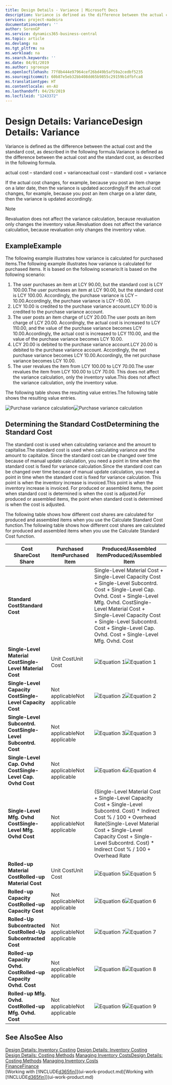 ```yaml
---
title: Design Details - Variance | Microsoft Docs
description: Variance is defined as the difference between the actual cost and the standard cost, as described in the following formula.
services: project-madeira
documentationcenter: ''
author: SorenGP
ms.service: dynamics365-business-central
ms.topic: article
ms.devlang: na
ms.tgt_pltfrm: na
ms.workload: na
ms.search.keywords: ''
ms.date: 04/01/2019
ms.author: sgroespe
ms.openlocfilehash: 77f8b444e97964cef26bd49b5af59a2cedbf5235
ms.sourcegitcommit: 60b87e5eb32bb408dd65b9855c29159b1dfbfca8
ms.translationtype: HT
ms.contentlocale: en-AU
ms.lasthandoff: 04/29/2019
ms.locfileid: "1243372"
---
```

# <a name="design-details-variance"></a><span data-ttu-id="e4829-103">Design Details: Variance</span><span class="sxs-lookup"><span data-stu-id="e4829-103">Design Details: Variance</span></span>
<span data-ttu-id="e4829-104">Variance is defined as the difference between the actual cost and the standard cost, as described in the following formula.</span><span class="sxs-lookup"><span data-stu-id="e4829-104">Variance is defined as the difference between the actual cost and the standard cost, as described in the following formula.</span></span>  

 <span data-ttu-id="e4829-105">actual cost – standard cost = variance</span><span class="sxs-lookup"><span data-stu-id="e4829-105">actual cost – standard cost = variance</span></span>  

 <span data-ttu-id="e4829-106">If the actual cost changes, for example, because you post an item charge on a later date, then the variance is updated accordingly.</span><span class="sxs-lookup"><span data-stu-id="e4829-106">If the actual cost changes, for example, because you post an item charge on a later date, then the variance is updated accordingly.</span></span>  

> [!NOTE]  
>  <span data-ttu-id="e4829-107">Revaluation does not affect the variance calculation, because revaluation only changes the inventory value.</span><span class="sxs-lookup"><span data-stu-id="e4829-107">Revaluation does not affect the variance calculation, because revaluation only changes the inventory value.</span></span>  

## <a name="example"></a><span data-ttu-id="e4829-108">Example</span><span class="sxs-lookup"><span data-stu-id="e4829-108">Example</span></span>  
 <span data-ttu-id="e4829-109">The following example illustrates how variance is calculated for purchased items.</span><span class="sxs-lookup"><span data-stu-id="e4829-109">The following example illustrates how variance is calculated for purchased items.</span></span> <span data-ttu-id="e4829-110">It is based on the following scenario:</span><span class="sxs-lookup"><span data-stu-id="e4829-110">It is based on the following scenario:</span></span>  

1.  <span data-ttu-id="e4829-111">The user purchases an item at LCY 90.00, but the standard cost is LCY 100.00.</span><span class="sxs-lookup"><span data-stu-id="e4829-111">The user purchases an item at LCY 90.00, but the standard cost is LCY 100.00.</span></span> <span data-ttu-id="e4829-112">Accordingly, the purchase variance is LCY –10.00.</span><span class="sxs-lookup"><span data-stu-id="e4829-112">Accordingly, the purchase variance is LCY –10.00.</span></span>  
2.  <span data-ttu-id="e4829-113">LCY 10.00 is credited to the purchase variance account.</span><span class="sxs-lookup"><span data-stu-id="e4829-113">LCY 10.00 is credited to the purchase variance account.</span></span>  
3.  <span data-ttu-id="e4829-114">The user posts an item charge of LCY 20.00.</span><span class="sxs-lookup"><span data-stu-id="e4829-114">The user posts an item charge of LCY 20.00.</span></span> <span data-ttu-id="e4829-115">Accordingly, the actual cost is increased to LCY 110.00, and the value of the purchase variance becomes LCY 10.00.</span><span class="sxs-lookup"><span data-stu-id="e4829-115">Accordingly, the actual cost is increased to LCY 110.00, and the value of the purchase variance becomes LCY 10.00.</span></span>  
4.  <span data-ttu-id="e4829-116">LCY 20.00 is debited to the purchase variance account.</span><span class="sxs-lookup"><span data-stu-id="e4829-116">LCY 20.00 is debited to the purchase variance account.</span></span> <span data-ttu-id="e4829-117">Accordingly, the net purchase variance becomes LCY 10.00.</span><span class="sxs-lookup"><span data-stu-id="e4829-117">Accordingly, the net purchase variance becomes LCY 10.00.</span></span>  
5.  <span data-ttu-id="e4829-118">The user revalues the item from LCY 100.00 to LCY 70.00.</span><span class="sxs-lookup"><span data-stu-id="e4829-118">The user revalues the item from LCY 100.00 to LCY 70.00.</span></span> <span data-ttu-id="e4829-119">This does not affect the variance calculation, only the inventory value.</span><span class="sxs-lookup"><span data-stu-id="e4829-119">This does not affect the variance calculation, only the inventory value.</span></span>  

 <span data-ttu-id="e4829-120">The following table shows the resulting value entries.</span><span class="sxs-lookup"><span data-stu-id="e4829-120">The following table shows the resulting value entries.</span></span>  

 <span data-ttu-id="e4829-121">![Purchase variance calculation](media/design_details_inventory_costing_11_purchase_variance.png "Purchase variance calculation")</span><span class="sxs-lookup"><span data-stu-id="e4829-121">![Purchase variance calculation](media/design_details_inventory_costing_11_purchase_variance.png "Purchase variance calculation")</span></span>  

## <a name="determining-the-standard-cost"></a><span data-ttu-id="e4829-122">Determining the Standard Cost</span><span class="sxs-lookup"><span data-stu-id="e4829-122">Determining the Standard Cost</span></span>  
 <span data-ttu-id="e4829-123">The standard cost is used when calculating variance and the amount to capitalise.</span><span class="sxs-lookup"><span data-stu-id="e4829-123">The standard cost is used when calculating variance and the amount to capitalize.</span></span> <span data-ttu-id="e4829-124">Since the standard cost can be changed over time because of manual update calculation, you need a point in time when the standard cost is fixed for variance calculation.</span><span class="sxs-lookup"><span data-stu-id="e4829-124">Since the standard cost can be changed over time because of manual update calculation, you need a point in time when the standard cost is fixed for variance calculation.</span></span> <span data-ttu-id="e4829-125">This point is when the inventory increase is invoiced.</span><span class="sxs-lookup"><span data-stu-id="e4829-125">This point is when the inventory increase is invoiced.</span></span> <span data-ttu-id="e4829-126">For produced or assembled items, the point when standard cost is determined is when the cost is adjusted.</span><span class="sxs-lookup"><span data-stu-id="e4829-126">For produced or assembled items, the point when standard cost is determined is when the cost is adjusted.</span></span>  

 <span data-ttu-id="e4829-127">The following table shows how different cost shares are calculated for produced and assembled items when you use the Calculate Standard Cost function.</span><span class="sxs-lookup"><span data-stu-id="e4829-127">The following table shows how different cost shares are calculated for produced and assembled items when you use the Calculate Standard Cost function.</span></span>  

|<span data-ttu-id="e4829-128">Cost Share</span><span class="sxs-lookup"><span data-stu-id="e4829-128">Cost Share</span></span>|<span data-ttu-id="e4829-129">Purchased Item</span><span class="sxs-lookup"><span data-stu-id="e4829-129">Purchased Item</span></span>|<span data-ttu-id="e4829-130">Produced/Assembled Item</span><span class="sxs-lookup"><span data-stu-id="e4829-130">Produced/Assembled Item</span></span>|  
|----------------|--------------------|------------------------------|  
|<span data-ttu-id="e4829-131">**Standard Cost**</span><span class="sxs-lookup"><span data-stu-id="e4829-131">**Standard Cost**</span></span>||<span data-ttu-id="e4829-132">Single-Level Material Cost + Single-Level Capacity Cost + Single-Level Subcontrd. Cost + Single-Level Cap. Ovhd. Cost + Single-Level Mfg. Ovhd. Cost</span><span class="sxs-lookup"><span data-stu-id="e4829-132">Single-Level Material Cost + Single-Level Capacity Cost + Single-Level Subcontrd. Cost + Single-Level Cap. Ovhd. Cost + Single-Level Mfg. Ovhd. Cost</span></span>|  
|<span data-ttu-id="e4829-133">**Single-Level Material Cost**</span><span class="sxs-lookup"><span data-stu-id="e4829-133">**Single-Level Material Cost**</span></span>|<span data-ttu-id="e4829-134">Unit Cost</span><span class="sxs-lookup"><span data-stu-id="e4829-134">Unit Cost</span></span>|<span data-ttu-id="e4829-135">![Equation 1](media/design_details_inventory_costing_11_equation_1.png "Equation 1")</span><span class="sxs-lookup"><span data-stu-id="e4829-135">![Equation 1](media/design_details_inventory_costing_11_equation_1.png "Equation 1")</span></span>|  
|<span data-ttu-id="e4829-136">**Single-Level Capacity Cost**</span><span class="sxs-lookup"><span data-stu-id="e4829-136">**Single-Level Capacity Cost**</span></span>|<span data-ttu-id="e4829-137">Not applicable</span><span class="sxs-lookup"><span data-stu-id="e4829-137">Not applicable</span></span>|<span data-ttu-id="e4829-138">![Equation 2](media/design_details_inventory_costing_11_equation_2.png "Equation 2")</span><span class="sxs-lookup"><span data-stu-id="e4829-138">![Equation 2](media/design_details_inventory_costing_11_equation_2.png "Equation 2")</span></span>|  
|<span data-ttu-id="e4829-139">**Single-Level Subcontrd. Cost**</span><span class="sxs-lookup"><span data-stu-id="e4829-139">**Single-Level Subcontrd. Cost**</span></span>|<span data-ttu-id="e4829-140">Not applicable</span><span class="sxs-lookup"><span data-stu-id="e4829-140">Not applicable</span></span>|<span data-ttu-id="e4829-141">![Equation 3](media/design_details_inventory_costing_11_equation_3.png "Equation 3")</span><span class="sxs-lookup"><span data-stu-id="e4829-141">![Equation 3](media/design_details_inventory_costing_11_equation_3.png "Equation 3")</span></span>|  
|<span data-ttu-id="e4829-142">**Single-Level Cap. Ovhd Cost**</span><span class="sxs-lookup"><span data-stu-id="e4829-142">**Single-Level Cap. Ovhd Cost**</span></span>|<span data-ttu-id="e4829-143">Not applicable</span><span class="sxs-lookup"><span data-stu-id="e4829-143">Not applicable</span></span>|<span data-ttu-id="e4829-144">![Equation 4](media/design_details_inventory_costing_11_equation_4.png "Equation 4")</span><span class="sxs-lookup"><span data-stu-id="e4829-144">![Equation 4](media/design_details_inventory_costing_11_equation_4.png "Equation 4")</span></span>|  
|<span data-ttu-id="e4829-145">**Single-Level Mfg. Ovhd Cost**</span><span class="sxs-lookup"><span data-stu-id="e4829-145">**Single-Level Mfg. Ovhd Cost**</span></span>|<span data-ttu-id="e4829-146">Not applicable</span><span class="sxs-lookup"><span data-stu-id="e4829-146">Not applicable</span></span>|<span data-ttu-id="e4829-147">(Single-Level Material Cost + Single-Level Capacity Cost + Single-Level Subcontrd. Cost) \* Indirect Cost % / 100 + Overhead Rate</span><span class="sxs-lookup"><span data-stu-id="e4829-147">(Single-Level Material Cost + Single-Level Capacity Cost + Single-Level Subcontrd. Cost) \* Indirect Cost % / 100 + Overhead Rate</span></span>|  
|<span data-ttu-id="e4829-148">**Rolled-up Material Cost**</span><span class="sxs-lookup"><span data-stu-id="e4829-148">**Rolled-up Material Cost**</span></span>|<span data-ttu-id="e4829-149">Unit Cost</span><span class="sxs-lookup"><span data-stu-id="e4829-149">Unit Cost</span></span>|<span data-ttu-id="e4829-150">![Equation 5](media/design_details_inventory_costing_11_equation_5.png "Equation 5")</span><span class="sxs-lookup"><span data-stu-id="e4829-150">![Equation 5](media/design_details_inventory_costing_11_equation_5.png "Equation 5")</span></span>|  
|<span data-ttu-id="e4829-151">**Rolled-up Capacity Cost**</span><span class="sxs-lookup"><span data-stu-id="e4829-151">**Rolled-up Capacity Cost**</span></span>|<span data-ttu-id="e4829-152">Not applicable</span><span class="sxs-lookup"><span data-stu-id="e4829-152">Not applicable</span></span>|<span data-ttu-id="e4829-153">![Equation 6](media/design_details_inventory_costing_11_equation_6.png "Equation 6")</span><span class="sxs-lookup"><span data-stu-id="e4829-153">![Equation 6](media/design_details_inventory_costing_11_equation_6.png "Equation 6")</span></span>|  
|<span data-ttu-id="e4829-154">**Rolled-Up Subcontracted Cost**</span><span class="sxs-lookup"><span data-stu-id="e4829-154">**Rolled-Up Subcontracted Cost**</span></span>|<span data-ttu-id="e4829-155">Not applicable</span><span class="sxs-lookup"><span data-stu-id="e4829-155">Not applicable</span></span>|<span data-ttu-id="e4829-156">![Equation 7](media/design_details_inventory_costing_11_equation_7.png "Equation 7")</span><span class="sxs-lookup"><span data-stu-id="e4829-156">![Equation 7](media/design_details_inventory_costing_11_equation_7.png "Equation 7")</span></span>|  
|<span data-ttu-id="e4829-157">**Rolled-up Capacity Ovhd. Cost**</span><span class="sxs-lookup"><span data-stu-id="e4829-157">**Rolled-up Capacity Ovhd. Cost**</span></span>|<span data-ttu-id="e4829-158">Not applicable</span><span class="sxs-lookup"><span data-stu-id="e4829-158">Not applicable</span></span>|<span data-ttu-id="e4829-159">![Equation 8](media/design_details_inventory_costing_11_equation_8.png "Equation 8")</span><span class="sxs-lookup"><span data-stu-id="e4829-159">![Equation 8](media/design_details_inventory_costing_11_equation_8.png "Equation 8")</span></span>|  
|<span data-ttu-id="e4829-160">**Rolled-up Mfg. Ovhd. Cost**</span><span class="sxs-lookup"><span data-stu-id="e4829-160">**Rolled-up Mfg. Ovhd. Cost**</span></span>|<span data-ttu-id="e4829-161">Not applicable</span><span class="sxs-lookup"><span data-stu-id="e4829-161">Not applicable</span></span>|<span data-ttu-id="e4829-162">![Equation 9](media/design_details_inventory_costing_11_equation_9.png "Equation 9")</span><span class="sxs-lookup"><span data-stu-id="e4829-162">![Equation 9](media/design_details_inventory_costing_11_equation_9.png "Equation 9")</span></span>|  

## <a name="see-also"></a><span data-ttu-id="e4829-163">See Also</span><span class="sxs-lookup"><span data-stu-id="e4829-163">See Also</span></span>  
 <span data-ttu-id="e4829-164">[Design Details: Inventory Costing](design-details-inventory-costing.md) </span><span class="sxs-lookup"><span data-stu-id="e4829-164">[Design Details: Inventory Costing](design-details-inventory-costing.md) </span></span>  
 <span data-ttu-id="e4829-165">[Design Details: Costing Methods](design-details-costing-methods.md) [Managing Inventory Costs](finance-manage-inventory-costs.md)</span><span class="sxs-lookup"><span data-stu-id="e4829-165">[Design Details: Costing Methods](design-details-costing-methods.md) [Managing Inventory Costs](finance-manage-inventory-costs.md)</span></span>  
 [<span data-ttu-id="e4829-166">Finance</span><span class="sxs-lookup"><span data-stu-id="e4829-166">Finance</span></span>](finance.md)  
 <span data-ttu-id="e4829-167">[Working with [!INCLUDE[d365fin](includes/d365fin_md.md)]](ui-work-product.md)</span><span class="sxs-lookup"><span data-stu-id="e4829-167">[Working with [!INCLUDE[d365fin](includes/d365fin_md.md)]](ui-work-product.md)</span></span>

